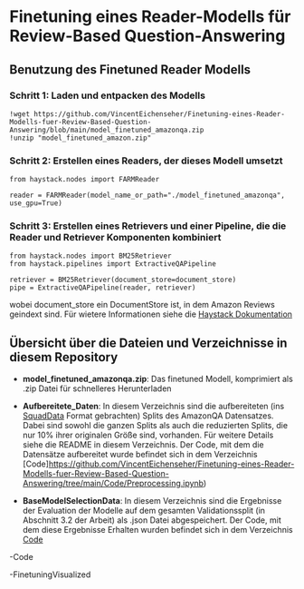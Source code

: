 # Finetuning eines Reader-Modells für Review-Based Question-Answering

## Benutzung des Finetuned Reader Modells

### Schritt 1: Laden und entpacken des Modells
```
!wget https://github.com/VincentEichenseher/Finetuning-eines-Reader-Modells-fuer-Review-Based-Question-Answering/blob/main/model_finetuned_amazonqa.zip 
!unzip "model_finetuned_amazon.zip"
```

### Schritt 2: Erstellen eines Readers, der dieses Modell umsetzt
```
from haystack.nodes import FARMReader

reader = FARMReader(model_name_or_path="./model_finetuned_amazonqa", use_gpu=True)
```

### Schritt 3: Erstellen eines Retrievers und einer Pipeline, die die Reader und Retriever Komponenten kombiniert
```
from haystack.nodes import BM25Retriever
from haystack.pipelines import ExtractiveQAPipeline

retriever = BM25Retriever(document_store=document_store)
pipe = ExtractiveQAPipeline(reader, retriever)
```
wobei document_store ein DocumentStore ist, in dem Amazon Reviews geindext sind. Für wietere Informationen siehe die [Haystack Dokumentation](https://haystack.deepset.ai/components/document-store)

## Übersicht über die Dateien und Verzeichnisse in diesem Repository

- **model_finetuned_amazonqa.zip**: 
Das finetuned Modell, komprimiert als .zip Datei für schnelleres Herunterladen

- **Aufbereitete_Daten**:
In diesem Verzeichnis sind die aufbereiteten (ins [SquadData](https://github.com/deepset-ai/haystack/blob/main/haystack/utils/squad_data.py) Format gebrachten) Splits des AmazonQA Datensatzes. Dabei sind sowohl die ganzen Splits als auch die reduzierten Splits, die nur 10% ihrer originalen Größe sind, vorhanden. Für weitere Details siehe die README in diesem Verzeichnis. Der Code, mit dem die Datensätze aufbereitet wurde befindet sich in dem Verzeichnis [Code]https://github.com/VincentEichenseher/Finetuning-eines-Reader-Modells-fuer-Review-Based-Question-Answering/tree/main/Code/Preprocessing.ipynb)

- **BaseModelSelectionData**:
In diesem Verzeichnis sind die Ergebnisse der Evaluation der Modelle auf dem gesamten Validationssplit (in Abschnitt 3.2 der Arbeit) als .json Datei abgespeichert. Der Code, mit dem diese Ergebnisse Erhalten wurden befindet sich in dem Verzeichnis [Code](https://github.com/VincentEichenseher/Finetuning-eines-Reader-Modells-fuer-Review-Based-Question-Answering/tree/main/Code/BaseModelSelection.ipynb)

-Code

-FinetuningVisualized




